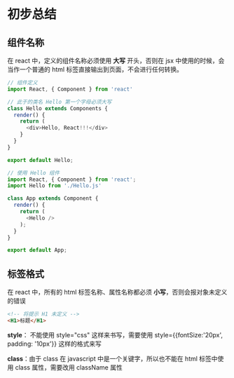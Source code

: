 # 初步总结

## 组件名称

在 react 中，定义的组件名称必须使用 **大写** 开头，否则在 jsx 中使用的时候，会当作一个普通的 html 标签直接输出到页面，不会进行任何转换。
~~~javascript
// 组件定义
import React, { Component } from 'react'

// 此于的类名 Hello 第一个字母必须大写
class Hello extends Components {
  render() {
    return (
      <div>Hello, React!!!</div>
    }
  }
}

export default Hello;

// 使用 Hello 组件
import React, { Component } from 'react';
import Hello from './Hello.js'

class App extends Component {
  render() {
    return (
      <Hello />
    );
  }
}

export default App;
~~~


## 标签格式

在 react 中，所有的 html 标签名称、属性名称都必须 **小写**，否则会报对象未定义的错误
~~~html
<!-- 将提示 H1 未定义 -->
<H1>标题</H1>
~~~

**style**： 不能使用 style="css" 这样来书写，需要使用 style={{fontSize:'20px', padding: '10px'}} 这样的格式来写

**class**：由于 class 在 javascript 中是一个关键字，所以也不能在 html 标签中使用 class 属性，需要改用 className 属性
